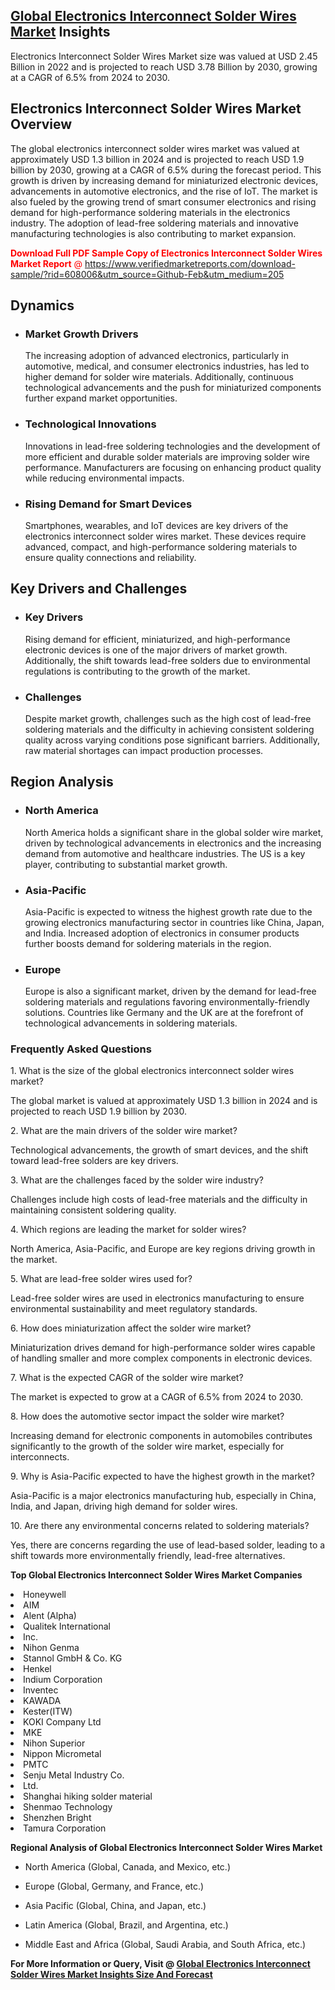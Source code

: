 <h2><a href="https://www.verifiedmarketreports.com/download-sample/?rid=608006&amp;utm_source=Github&amp;utm_medium=205" target="_blank">Global Electronics Interconnect Solder Wires Market</a> Insights</h2><p>Electronics Interconnect Solder Wires Market size was valued at USD 2.45 Billion in 2022 and is projected to reach USD 3.78 Billion by 2030, growing at a CAGR of 6.5% from 2024 to 2030.</p><p><h2>Electronics Interconnect Solder Wires Market Overview</h2> <p>The global electronics interconnect solder wires market was valued at approximately USD 1.3 billion in 2024 and is projected to reach USD 1.9 billion by 2030, growing at a CAGR of 6.5% during the forecast period. This growth is driven by increasing demand for miniaturized electronic devices, advancements in automotive electronics, and the rise of IoT. The market is also fueled by the growing trend of smart consumer electronics and rising demand for high-performance soldering materials in the electronics industry. The adoption of lead-free soldering materials and innovative manufacturing technologies is also contributing to market expansion. <p><span class=""><span style="color: #ff0000;"><strong>Download Full PDF Sample Copy of Electronics Interconnect Solder Wires Market Report</strong> @ </span><a href="https://www.verifiedmarketreports.com/download-sample/?rid=608006&amp;utm_source=Github-Feb&amp;utm_medium=205" target="_blank">https://www.verifiedmarketreports.com/download-sample/?rid=608006&amp;utm_source=Github-Feb&amp;utm_medium=205</a></span></p></p> <h2>Dynamics</h2> <ul> <li><h3>Market Growth Drivers</h3> <p>The increasing adoption of advanced electronics, particularly in automotive, medical, and consumer electronics industries, has led to higher demand for solder wire materials. Additionally, continuous technological advancements and the push for miniaturized components further expand market opportunities.</p> </li> <li><h3>Technological Innovations</h3> <p>Innovations in lead-free soldering technologies and the development of more efficient and durable solder materials are improving solder wire performance. Manufacturers are focusing on enhancing product quality while reducing environmental impacts.</p> </li> <li><h3>Rising Demand for Smart Devices</h3> <p>Smartphones, wearables, and IoT devices are key drivers of the electronics interconnect solder wires market. These devices require advanced, compact, and high-performance soldering materials to ensure quality connections and reliability.</p> </li> </ul> <h2>Key Drivers and Challenges</h2> <ul> <li><h3>Key Drivers</h3> <p>Rising demand for efficient, miniaturized, and high-performance electronic devices is one of the major drivers of market growth. Additionally, the shift towards lead-free solders due to environmental regulations is contributing to the growth of the market.</p> </li> <li><h3>Challenges</h3> <p>Despite market growth, challenges such as the high cost of lead-free soldering materials and the difficulty in achieving consistent soldering quality across varying conditions pose significant barriers. Additionally, raw material shortages can impact production processes.</p> </li> </ul> <h2>Region Analysis</h2> <ul> <li><h3>North America</h3> <p>North America holds a significant share in the global solder wire market, driven by technological advancements in electronics and the increasing demand from automotive and healthcare industries. The US is a key player, contributing to substantial market growth.</p> </li> <li><h3>Asia-Pacific</h3> <p>Asia-Pacific is expected to witness the highest growth rate due to the growing electronics manufacturing sector in countries like China, Japan, and India. Increased adoption of electronics in consumer products further boosts demand for soldering materials in the region.</p> </li> <li><h3>Europe</h3> <p>Europe is also a significant market, driven by the demand for lead-free soldering materials and regulations favoring environmentally-friendly solutions. Countries like Germany and the UK are at the forefront of technological advancements in soldering materials.</p> </li> </ul> <h3>Frequently Asked Questions</h3> <p>1. What is the size of the global electronics interconnect solder wires market? </p> <p>The global market is valued at approximately USD 1.3 billion in 2024 and is projected to reach USD 1.9 billion by 2030.</p> <p>2. What are the main drivers of the solder wire market? </p> <p>Technological advancements, the growth of smart devices, and the shift toward lead-free solders are key drivers.</p> <p>3. What are the challenges faced by the solder wire industry? </p> <p>Challenges include high costs of lead-free materials and the difficulty in maintaining consistent soldering quality.</p> <p>4. Which regions are leading the market for solder wires? </p> <p>North America, Asia-Pacific, and Europe are key regions driving growth in the market.</p> <p>5. What are lead-free solder wires used for? </p> <p>Lead-free solder wires are used in electronics manufacturing to ensure environmental sustainability and meet regulatory standards.</p> <p>6. How does miniaturization affect the solder wire market? </p> <p>Miniaturization drives demand for high-performance solder wires capable of handling smaller and more complex components in electronic devices.</p> <p>7. What is the expected CAGR of the solder wire market? </p> <p>The market is expected to grow at a CAGR of 6.5% from 2024 to 2030.</p> <p>8. How does the automotive sector impact the solder wire market? </p> <p>Increasing demand for electronic components in automobiles contributes significantly to the growth of the solder wire market, especially for interconnects.</p> <p>9. Why is Asia-Pacific expected to have the highest growth in the market? </p> <p>Asia-Pacific is a major electronics manufacturing hub, especially in China, India, and Japan, driving high demand for solder wires.</p> <p>10. Are there any environmental concerns related to soldering materials? </p> <p>Yes, there are concerns regarding the use of lead-based solder, leading to a shift towards more environmentally friendly, lead-free alternatives.</p> </p><p><strong>Top Global Electronics Interconnect Solder Wires Market Companies</strong></p><div data-test-id=""><p><li>Honeywell</li><li> AIM</li><li> Alent (Alpha)</li><li> Qualitek International</li><li> Inc.</li><li> Nihon Genma</li><li> Stannol GmbH & Co. KG</li><li> Henkel</li><li> Indium Corporation</li><li> Inventec</li><li> KAWADA</li><li> Kester(ITW)</li><li> KOKI Company Ltd</li><li> MKE</li><li> Nihon Superior</li><li> Nippon Micrometal</li><li> PMTC</li><li> Senju Metal Industry Co.</li><li> Ltd.</li><li> Shanghai hiking solder material</li><li> Shenmao Technology</li><li> Shenzhen Bright</li><li> Tamura Corporation</li></p><div><strong>Regional Analysis of&nbsp;Global Electronics Interconnect Solder Wires Market</strong></div><ul><li dir="ltr"><p dir="ltr">North America&nbsp;(Global, Canada, and Mexico, etc.)</p></li><li dir="ltr"><p dir="ltr">Europe (Global, Germany, and France, etc.)</p></li><li dir="ltr"><p dir="ltr">Asia Pacific&nbsp;(Global, China, and Japan, etc.)</p></li><li dir="ltr"><p dir="ltr">Latin America&nbsp;(Global, Brazil, and Argentina, etc.)</p></li><li dir="ltr">Middle East and Africa&nbsp;(Global, Saudi Arabia, and South Africa, etc.)</li></ul><p><strong>For More Information or Query, Visit @&nbsp;</strong><strong><a href="https://www.verifiedmarketreports.com/product/electronics-interconnect-solder-wires-market/?utm_source=Github&amp;utm_medium=205" target="_blank">Global Electronics Interconnect Solder Wires Market Insights Size And Forecast</a></strong></p></div>
